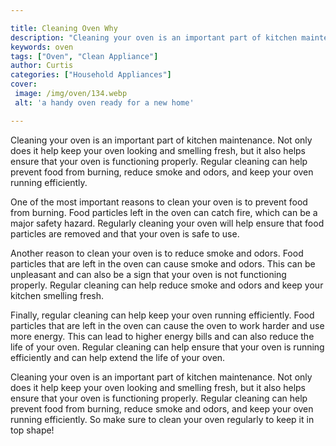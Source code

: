 ```yaml
---

title: Cleaning Oven Why
description: "Cleaning your oven is an important part of kitchen maintenance. Not only does it help keep your oven looking and smelling fresh, b...lets find out"
keywords: oven
tags: ["Oven", "Clean Appliance"]
author: Curtis
categories: ["Household Appliances"]
cover: 
 image: /img/oven/134.webp
 alt: 'a handy oven ready for a new home'

---
```


Cleaning your oven is an important part of kitchen maintenance. Not only does it help keep your oven looking and smelling fresh, but it also helps ensure that your oven is functioning properly. Regular cleaning can help prevent food from burning, reduce smoke and odors, and keep your oven running efficiently.

One of the most important reasons to clean your oven is to prevent food from burning. Food particles left in the oven can catch fire, which can be a major safety hazard. Regularly cleaning your oven will help ensure that food particles are removed and that your oven is safe to use.

Another reason to clean your oven is to reduce smoke and odors. Food particles that are left in the oven can cause smoke and odors. This can be unpleasant and can also be a sign that your oven is not functioning properly. Regular cleaning can help reduce smoke and odors and keep your kitchen smelling fresh.

Finally, regular cleaning can help keep your oven running efficiently. Food particles that are left in the oven can cause the oven to work harder and use more energy. This can lead to higher energy bills and can also reduce the life of your oven. Regular cleaning can help ensure that your oven is running efficiently and can help extend the life of your oven.

Cleaning your oven is an important part of kitchen maintenance. Not only does it help keep your oven looking and smelling fresh, but it also helps ensure that your oven is functioning properly. Regular cleaning can help prevent food from burning, reduce smoke and odors, and keep your oven running efficiently. So make sure to clean your oven regularly to keep it in top shape!
